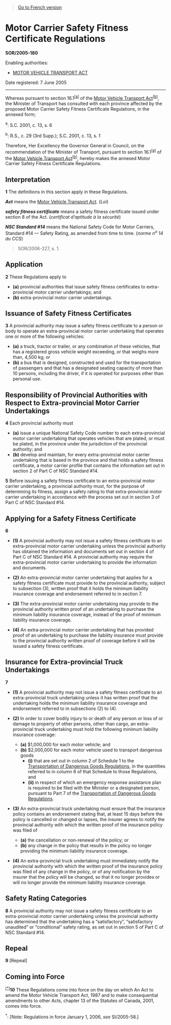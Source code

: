 > [Go to French version](/fr/Règlements/Décrets,%20ordonnances%20et%20règlements%20statutaires/2005/180.md)

# Motor Carrier Safety Fitness Certificate Regulations

**SOR/2005-180**

Enabling authorities: 
- [MOTOR VEHICLE TRANSPORT ACT](/en/Acts/Statutes%20of%20Canada/1985/c.%2029%20(3rd%20Supp.).md)

Date registered: 7 June 2005

----------

Whereas pursuant to section 16.1<sup><a href='#footnotea_e'>[a]</a></sup> of the [Motor Vehicle Transport Act](/en/Acts/Statutes%20of%20Canada/1985/c.%2029%20(3rd%20Supp.).md)<sup><a href='#footnoteb_e'>[b]</a></sup>, the Minister of Transport has consulted with each province affected by the proposed Motor Carrier Safety Fitness Certificate Regulations, in the annexed form;

<a name='footnotea_e'><sup>a</sup></a>: S.C. 2001, c. 13, s. 6<br />

<a name='footnoteb_e'><sup>b</sup></a>: R.S., c. 29 (3rd Supp.); S.C. 2001, c. 13, s. 1<br />

Therefore, Her Excellency the Governor General in Council, on the recommendation of the Minister of Transport, pursuant to section 16.1<sup><a href='#footnotea_e'>[a]</a></sup> of the [Motor Vehicle Transport Act](/en/Acts/Statutes%20of%20Canada/1985/c.%2029%20(3rd%20Supp.).md)<sup><a href='#footnoteb_e'>[b]</a></sup>, hereby makes the annexed Motor Carrier Safety Fitness Certificate Regulations.




## Interpretation


**1** The definitions in this section apply in these Regulations.

***Act*** means the [Motor Vehicle Transport Act](/en/Acts/Statutes%20of%20Canada/1985/c.%2029%20(3rd%20Supp.).md). (*Loi*)

***safety fitness certificate*** means a safety fitness certificate issued under section 8 of the Act. (*certificat d’aptitude à la sécurité*)

***NSC Standard #14*** means the National Safety Code for Motor Carriers, Standard #14 — Safety Rating, as amended from time to time. (*norme n<sup>o</sup> 14 du CCS*)
> SOR/2006-227, s. 1.





## Application


**2** These Regulations apply to
- **(a)** provincial authorities that issue safety fitness certificates to extra-provincial motor carrier undertakings; and
- **(b)** extra-provincial motor carrier undertakings.




## Issuance of Safety Fitness Certificates


**3** A provincial authority may issue a safety fitness certificate to a person or body to operate an extra-provincial motor carrier undertaking that operates one or more of the following vehicles:
- **(a)** a truck, tractor or trailer, or any combination of these vehicles, that has a registered gross vehicle weight exceeding, or that weighs more than, 4,500 kg; or
- **(b)** a bus that is designed, constructed and used for the transportation of passengers and that has a designated seating capacity of more than 10 persons, including the driver, if it is operated for purposes other than personal use.




## Responsibility of Provincial Authorities with Respect to Extra-provincial Motor Carrier Undertakings


**4** Each provincial authority must
- **(a)** issue a unique National Safety Code number to each extra-provincial motor carrier undertaking that operates vehicles that are plated, or must be plated, in the province under the jurisdiction of the provincial authority; and
- **(b)** develop and maintain, for every extra-provincial motor carrier undertaking that is based in the province and that holds a safety fitness certificate, a motor carrier profile that contains the information set out in section 2 of Part C of NSC Standard #14.



**5** Before issuing a safety fitness certificate to an extra-provincial motor carrier undertaking, a provincial authority must, for the purpose of determining its fitness, assign a safety rating to that extra-provincial motor carrier undertaking in accordance with the process set out in section 3 of Part C of NSC Standard #14.




## Applying for a Safety Fitness Certificate


**6** 

- **(1)** A provincial authority may not issue a safety fitness certificate to an extra-provincial motor carrier undertaking unless the provincial authority has obtained the information and documents set out in section 4 of Part C of NSC Standard #14. A provincial authority may require the extra-provincial motor carrier undertaking to provide the information and documents.

- **(2)** An extra-provincial motor carrier undertaking that applies for a safety fitness certificate must provide to the provincial authority, subject to subsection (3), written proof that it holds the minimum liability insurance coverage and endorsement referred to in section 7.

- **(3)** The extra-provincial motor carrier undertaking may provide to the provincial authority written proof of an undertaking to purchase the minimum liability insurance coverage, instead of the proof of minimum liability insurance coverage.

- **(4)** An extra-provincial motor carrier undertaking that has provided proof of an undertaking to purchase the liability insurance must provide to the provincial authority written proof of coverage before it will be issued a safety fitness certificate.




## Insurance for Extra-provincial Truck Undertakings


**7** 

- **(1)** A provincial authority may not issue a safety fitness certificate to an extra-provincial truck undertaking unless it has written proof that the undertaking holds the minimum liability insurance coverage and endorsement referred to in subsections (2) to (4).

- **(2)** In order to cover bodily injury to or death of any person or loss of or damage to property of other persons, other than cargo, an extra-provincial truck undertaking must hold the following minimum liability insurance coverage:
	- **(a)** $1,000,000 for each motor vehicle; and
	- **(b)** $2,000,000 for each motor vehicle used to transport dangerous goods
		- **(i)** that are set out in column 2 of Schedule 1 to the [Transportation of Dangerous Goods Regulations](/en/Regulations/Statutory%20Orders%20and%20Regulations/2001/286.md), in the quantities referred to in column 6 of that Schedule to those Regulations, and
		- **(ii)** in respect of which an emergency response assistance plan is required to be filed with the Minister or a designated person, pursuant to Part 7 of the [Transportation of Dangerous Goods Regulations](/en/Regulations/Statutory%20Orders%20and%20Regulations/2001/286.md).

- **(3)** An extra-provincial truck undertaking must ensure that the insurance policy contains an endorsement stating that, at least 15 days before the policy is cancelled or changed or lapses, the insurer agrees to notify the provincial authority with which the written proof of the insurance policy was filed of
	- **(a)** the cancellation or non-renewal of the policy; or
	- **(b)** any change in the policy that results in the policy no longer providing the minimum liability insurance coverage.

- **(4)** An extra-provincial truck undertaking must immediately notify the provincial authority with which the written proof of the insurance policy was filed of any change in the policy, or of any notification by the insurer that the policy will be changed, so that it no longer provides or will no longer provide the minimum liability insurance coverage.




## Safety Rating Categories


**8** A provincial authority may not issue a safety fitness certificate to an extra-provincial motor carrier undertaking unless the provincial authority has determined that the undertaking has a “satisfactory”, “satisfactory unaudited” or “conditional” safety rating, as set out in section 5 of Part C of NSC Standard #14.




## Repeal


**9** [Repeal]




## Coming into Force


<sup><a href='#fn_cif'>[*]</a></sup>**10** These Regulations come into force on the day on which An Act to amend the Motor Vehicle Transport Act, 1987 and to make consequential amendments to other Acts, chapter 13 of the Statutes of Canada, 2001, comes into force.

<a name='fn_cif'><sup>*</sup></a>: [Note: Regulations in force January 1, 2006, *see* SI/2005-58.]<br />


